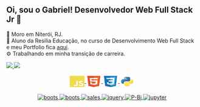 ## Oi, sou o Gabriel! Desenvolvedor Web Full Stack Jr 🖖

🏡 Moro em Niterói, RJ. <br> 
📖 Aluno da Resilia Educação, no curso de Desenvolvimento Web Full Stack e meu Portfolio fica <a href="https://github.com/Gcc10bin?tab=repositories">aqui</a>.<br>
⚙️ Trabalhando em minha transição de carreira. <br>

<div>
  <a href="https://github.com/gcc10bin">
  <img height="180em" src="https://github-readme-stats.vercel.app/api?username=Gcc10bin&show_icons=true&theme=tokyonight"/>
  <img height="180em" src="https://github-readme-stats.vercel.app/api/top-langs/?username=Gcc10bin&layout=compact&langs_count=7&theme=tokyonight"/>
</div>
  
<div align="center"><br>
  <img align="center" alt="Js" height="30" width="40" src="https://raw.githubusercontent.com/devicons/devicon/master/icons/javascript/javascript-plain.svg">
  <img align="center" alt="HTML" height="30" width="40" src="https://raw.githubusercontent.com/devicons/devicon/master/icons/html5/html5-original.svg">
  <img align="center" alt="CSS" height="30" width="40" src="https://raw.githubusercontent.com/devicons/devicon/master/icons/css3/css3-original.svg">
  <img align="center" alt="Python" height="30" width="40" src="https://raw.githubusercontent.com/devicons/devicon/master/icons/python/python-original.svg"> 
  <br><br>
  <img align="center" alt="boots" src="https://img.shields.io/badge/MySQL-005C84?style=for-the-badge&logo=mysql&logoColor=white">
  <img align="center" alt="boots" src="https://img.shields.io/badge/Bootstrap-563D7C?style=for-the-badge&logo=bootstrap&logoColor=white">
  <img align="center" alt="sales" src="https://img.shields.io/badge/Salesforce-00A1E0?style=for-the-badge&logo=Salesforce&logoColor=white">
  <img align="center" alt="jquery" src="https://img.shields.io/badge/jQuery-0769AD?style=for-the-badge&logo=jquery&logoColor=white">
  <img align="center" alt="P-Bi" src="https://img.shields.io/badge/PowerBI-F2C811?style=for-the-badge&logo=Power%20BI&logoColor=white">
  <img align="center" alt="jupyter" src="https://img.shields.io/badge/Jupyter-F37626.svg?&style=for-the-badge&logo=Jupyter&logoColor=white">
  

  





</div>  

